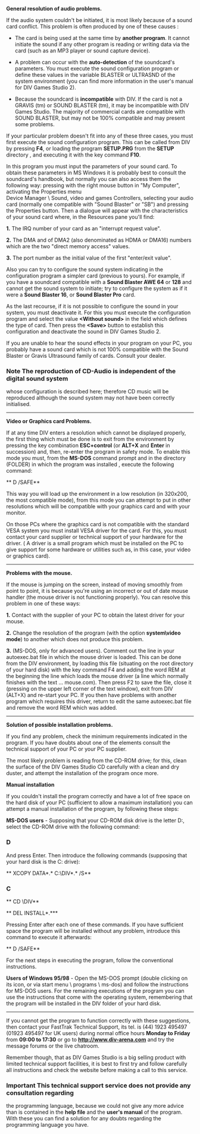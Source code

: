 **General resolution of audio problems.**

If the audio system couldn't be initiated, it is most likely because of a sound card
conflict. This problem is often produced by one of these causes :

- The card is being used at the same time by **another program**. It cannot
initiate the sound if any other program is reading or writing
data via the card (such as an  MP3 player or sound capture device).

- A problem can occur with the **auto-detection** of the soundcard's parameters.
You must execute the sound configuration program or define these values in the 
variable BLASTER or ULTRASND of the system environment (you can find
more information in the user's manual for DIV Games Studio 2).

- Because the soundcard is **incompatible** with DIV. 
If the card is not a GRAVIS (tm) or SOUND BLASTER (tm), it may be incompatible
with DIV Games Studio. The majority of commercial cards are compatible
with SOUND BLASTER, but may not be 100% compatible and may present some problems.

If your particular problem doesn't fit into any of these three cases,
you must first execute the sound configuration program. This can be
called from DIV by pressing **F4**, or loading the program **SETUP.PRG** from the
**SETUP** directory , and executing it with the key command **F10**.

In this program you must input the parameters of your sound card.
To obtain these parameters in MS Windows it is probably best to consult
the soundcard's handbook, but normally you can also access them the following way: 
pressing with the right mouse button in &quot;My Computer&quot;, activating the Properties menu \
Device Manager \ Sound, video and games Controllers,
selecting your audio card (normally one compatible with &quot;Sound Blaster&quot; or &quot;SB&quot;) 
and pressing the Properties button. Then a dialogue will appear with the 
characteristics of your sound card where, in the Resources pane you'll find:

**1.** The IRQ number of your card as an &quot;interrupt request value&quot;.

**2.** The DMA and of DMA2 (also denominated as HDMA or DMA16) numbers 
which are the two &quot;direct memory access&quot; values.

**3.** The port number as the initial value of the first &quot;enter/exit value&quot;.

Also you can try to configure the sound system indicating in the 
configuration program a simpler card (previous to yours). For example, if you
have a soundcard compatible with a **Sound Blaster AWE 64** or **128** and cannot
get the sound system to initiate; try to configure the system as if it were
a **Sound Blaster 16**, or **Sound Blaster Pro** card.

As the last recourse, if it is not possible to configure the sound in your system,
you must deactivate it. For this you must execute the configuration program
and select the value **&lt;Without sound&gt;** in the field which defines the type of card.
Then press the **&lt;Save&gt;** button to establish this configuration and deactivate
the sound in DIV Games Studio 2.

If you are unable to hear the sound effects in your program on your PC, you probably have a sound 
card which is not 100% compatible with the Sound Blaster or Gravis Ultrasound family of cards. 
Consult your dealer.

### Note The reproduction of CD-Audio is independent of the digital sound system
whose configuration is described here; therefore CD music will be reproduced
although the sound system may not have been correctly initialised.

---------------------------------------


**Video or Graphics card Problems.**

If at any time DIV enters a resolution which cannot be displayed properly, the first thing which 
must be done is to exit from the environment by pressing the key combination **ESC+control** 
(or **ALT+X** and **Enter** in succession) and, then, re-enter the program in safety mode. To enable this 
mode you must, from the **MS-DOS** command prompt and in the directory (FOLDER) in which the program 
was installed , execute the following command:

**  D /SAFE**


This way you will load up the environment in a low resolution (in 320x200, the most compatible mode),
from this mode you can attempt to put in other resolutions which will be
compatible with your graphics card and with your monitor.

On those PCs where the graphics card is not compatible with the standard
VESA system you must install VESA driver for the card. For this, you must contact your 
card supplier or technical support of your hardware for the driver. ( A driver is a small program 
which must be installed on the PC to give support for some hardware or utilities such as, 
in this case, your video or graphics card).

---------------------------------------


**Problems with the mouse.**

If the mouse is jumping on the screen, instead of moving smoothly from point to point, 
it is because you're using an incorrect or out of date mouse handler (the mouse driver is not
functioning properly). You can resolve this problem in one of these ways:

**1.** Contact with the supplier of your PC to obtain the latest driver for your mouse.

**2.** Change the resolution of the program (with the option **system\video mode**)
to another which does not produce this problem.

**3.** (MS-DOS, only for advanced users). Comment out the line in your autoexec.bat file 
in which the mouse driver is loaded. This can be done from the DIV environment, by loading this file 
(situating on the root directory of your hard disk) with the key command F4 
and adding the word REM at the beginning the line which loads the mouse driver 
(a line which normally finishes with the text ...  mouse.com). Then press
F2 to save the file, close it (pressing on the upper left corner
of the text window), exit from DIV (ALT+X) and re-start your PC. If
you then have problems with another program which requires this driver,
return to edit the same autoexec.bat file and remove the word REM which was added.

---------------------------------------


**Solution of possible installation problems.**

If you find any problem, check the minimum requirements indicated in the program. 
If you have doubts about one of the elements consult the technical support of your PC 
or your PC supplier.

The most likely problem is reading from the CD-ROM drive; for this, clean the surface of the 
DIV Games Studio CD carefully with a clean and dry duster, and attempt the installation of the 
program once more.

**Manual installation**

If you couldn't install the program correctly and have a lot of free space on the 
hard disk of your PC (sufficient to allow a maximum installation) you can attempt a manual 
installation of the program, by following these steps:

**MS-DOS users** - Supposing that your CD-ROM disk drive is the letter D:, select the CD-ROM 
drive with the following command:

###   D

And press Enter. Then introduce the following commands (supposing that your hard disk is the C:
drive):

**  XCOPY DATA\*.* C:\DIV\*.* /S**

###   C

**  CD \DIV**

**  DEL INSTALL*.***


Pressing Enter after each one of these commands. If you have sufficient space the
program will be installed without any problem, introduce this command to execute it afterwards:

**  D /SAFE**


For the next steps in executing the program, follow the conventional instructions.

**Users of Windows 95/98** - Open the MS-DOS prompt (double clicking on its icon, or via
start menu \ programs \ ms-dos) and follow the instructions for MS-DOS users. For 
the remaining executions of the program you can use the instructions that come with the
operating system, remembering that the program will be installed in the DIV folder
of your hard disk.

---------------------------------------


If you cannot get the program to function correctly with these suggestions, then contact
your FastTrak Technical Support, its tel. is (44) 1923 495497 (01923 495497 for UK users) 
during normal office hours **Monday to Friday** from **09:00 to 17:30** or go to **http://www.div-arena.com**
and try the message forums or the live chatroom.

Remember though, that as DIV Games Studio is a big selling product with limited technical support
facilities, it is best to first try and follow carefully all instructions and check the website 
before making a call to this service.

### Important This technical support service does not provide any consultation regarding
the programming language, because we could not give any more advice than is contained in the 
**help file** and the **user's manual** of the program. With these you can find a solution 
for any doubts regarding the programming language you have.

